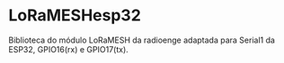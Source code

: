# LoRaMESHesp32

Biblioteca do módulo LoRaMESH da radioenge adaptada para Serial1 da ESP32, GPIO16(rx) e GPIO17(tx).




